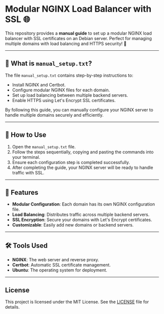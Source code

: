 # Modular NGINX Load Balancer with SSL 🌐

This repository provides a **manual guide** to set up a modular NGINX load balancer with SSL certificates on an Debian server. Perfect for managing multiple domains with load balancing and HTTPS security! 🚀

---

## 📄 What is `manual_setup.txt`?

The file `manual_setup.txt` contains step-by-step instructions to:
- Install NGINX and Certbot.
- Configure modular NGINX files for each domain.
- Set up load balancing between multiple backend servers.
- Enable HTTPS using Let's Encrypt SSL certificates.

By following this guide, you can manually configure your NGINX server to handle multiple domains securely and efficiently.

---

## 🚀 How to Use

1. Open the `manual_setup.txt` file.
2. Follow the steps sequentially, copying and pasting the commands into your terminal.
3. Ensure each configuration step is completed successfully.
4. After completing the guide, your NGINX server will be ready to handle traffic with SSL.

---

## 🔧 Features

- **Modular Configuration**: Each domain has its own NGINX configuration file.
- **Load Balancing**: Distributes traffic across multiple backend servers.
- **SSL Encryption**: Secure your domains with Let's Encrypt certificates.
- **Customizable**: Easily add new domains or backend servers.

---

## 🛠 Tools Used

- **NGINX**: The web server and reverse proxy.
- **Certbot**: Automatic SSL certificate management.
- **Ubuntu**: The operating system for deployment.

---

## License

This project is licensed under the MIT License. See the [LICENSE](LICENSE) file for details.
